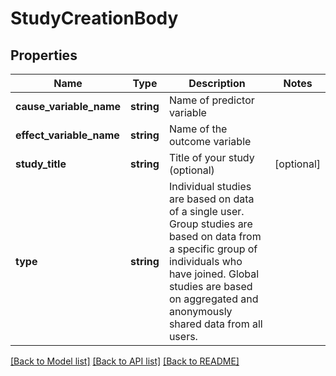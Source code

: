 # StudyCreationBody

## Properties
Name | Type | Description | Notes
------------ | ------------- | ------------- | -------------
**cause_variable_name** | **string** | Name of predictor variable | 
**effect_variable_name** | **string** | Name of the outcome variable | 
**study_title** | **string** | Title of your study (optional) | [optional] 
**type** | **string** | Individual studies are based on data of a single user. Group studies are based on data from a specific group of individuals who have joined.  Global studies are based on aggregated and anonymously shared data from all users. | 

[[Back to Model list]](../README.md#documentation-for-models) [[Back to API list]](../README.md#documentation-for-api-endpoints) [[Back to README]](../README.md)


